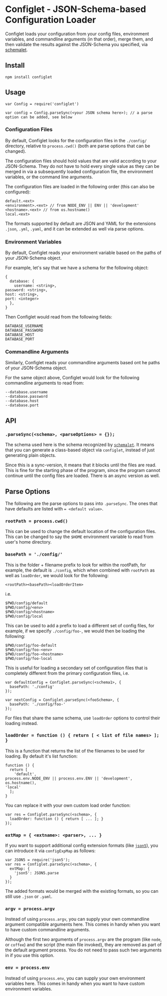 # Configlet - JSON-Schema-based Configuration Loader

Configlet loads your configuration from your config files, environment variables, and commandline arguments (in that order), merge them, and then validate the results against the JSON-Schema you specified, via [schemalet](https://github.com/yinso/schemalet).

## Install

    npm install configlet

## Usage

    var Config = require('configlet')

    var config = Config.parseSync(<your JSON schema here>); // a parse option can be added, see below 

### Configuration Files

By default, Configlet looks for the configuration files in the `./config/` directory, relative to `process.cwd()` (both are parse options that can be changed).

The configuration files should hold values that are valid according to your JSON-Schema. They do not have to hold every single value as they can be merged in via a subsequently loaded configuration file, the environment variables, or the command line arguments.

The configuration files are loaded in the following order (this can also be configured):

    default.<ext>
    <environment>.<ext> // from NODE_ENV || ENV || 'development'
    <hostname>.<ext> // from os.hostname()
    local.<ext>

The formats supported by default are JSON and YAML for the extensions `.json`, `.yml`, `.yaml`, and it can be extended as well via parse options.

### Environment Variables

By default, Configlet reads your environment variable based on the paths of your JSON-Schema object.

For example, let's say that we have a schema for the following object:

    {
      database: {
        username: <string>,
	password: <string>,
	host: <string>,
	port: <integer>
      },
    }

Then Configlet would read from the following fields:

    DATABASE_USERNAME
    DATABASE_PASSWORD
    DATABASE_HOST
    DATABASE_PORT


### Commandline Arguments

Similarly, Configlet reads your commandline arguments based ont he paths of your JSON-Schema object.

For the same object above, Configlet would look for the following commandline arguments to read from:

    --database.username
    --database.password
    --database.host
    --database.port

## API

### `.parseSync(<schema>, <parseOptions> = {});`

The schema used here is the schema recognized by [`schemalet`](http://github.com/yinso/schemalet). It means that you can generate a class-based object via `configlet`, instead of just generating plain objects.

Since this is a sync-version, it means that it blocks until the files are read. This is fine for the starting phase of the program, since the program cannot continue until the config files are loaded. There is an async version as well.

## Parse Options

The following are the parse options to pass into `.parseSync`. The ones that have defaults are listed with `= <default value>`.

### `rootPath = process.cwd()`

This can be used to change the default location of the configuration files. This can be changed to say the `$HOME` environment variable to read from user's home directory.

### `basePath = './config/'`

This is the folder + filename prefix to look for within the rootPath, for example, the default is `./config`, which when combined with `rootPath` as well as `loadOrder`, we would look for the following:

    <rootPath><basePath><loadOrderItem>

i.e.

    $PWD/config/default
    $PWD/config/<env>
    $PWD/config/<hostname>
    $PWD/config/local

This can be used to add a prefix to load a different set of config files, for example, if we specify `./config/foo-`, we would then be loading the following:

    $PWD/config/foo-default
    $PWD/config/foo-<env>
    $PWD/config/foo-<hostname>
    $PWD/config/foo-local

This is useful for loading a secondary set of configuration files that is completely different from the primary configuration files, i.e. 

    var defaultConfig = Configlet.parseSync(<schema1>, {
      basePath: './config'
    });

    var nextConfig = Configlet.parseSync(<fooSchema>, {
      basePath: './config/foo-'
    });

For files that share the same schema, use `loadOrder` options to control their loading instead.

### `loadOrder = function () { return [ < list of file names> ]; }`

This is a function that returns the list of the filenames to be used for loading. By default it's list function:

    function () {
      return [
        'default',
	process.env.NODE_ENV || process.env.ENV || 'development',
	os.hostname(),
	'local'
      ];
    }

You can replace it with your own custom load order function:

    var res = Configlet.parseSync(<schema>, {
      loadOrder: function () { return [ ... ]; }
    });

### `extMap = { <extname>: <parser>, ... }`

If you want to support additional config extension formats (like [`json5`](http://json5.org/)), you can introduce it via `configExpMap` as follows:

    var JSON5 = require('json5');
    var res = Configlet.parseSync(<schema>, {
      extMap: {
        'json5': JSON5.parse
      }
    });

The added formats would be merged with the existing formats, so you can still use `.json` or `.yaml`.

### `argv = process.argv` 

Instead of using `process.argv`, you can supply your own commandline argument compatible arguments here. This comes in handy when you want to have custom commandline arguments.

Although the first two arguments of `process.argv` are the program (like `node`, or `coffee`) and the script (the main file invoked), they are removed as part of the default argument process. You do not need to pass such two arguments in if you use this option.

### `env = process.env`

Instead of using `process.env`, you can supply your own environment variables here. This comes in handy when you want to have custom environment variables.

